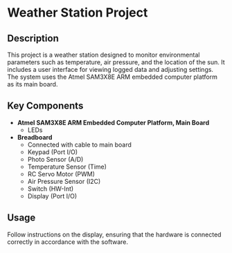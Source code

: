# Weather Station Project

## Description
This project is a weather station designed to monitor environmental parameters such as temperature, air pressure, and the location of the sun. It includes a user interface for viewing logged data and adjusting settings. The system uses the Atmel SAM3X8E ARM embedded computer platform as its main board.

## Key Components
- **Atmel SAM3X8E ARM Embedded Computer Platform, Main Board**
  - LEDs
- **Breadboard**
  - Connected with cable to main board
  - Keypad (Port I/O)
  - Photo Sensor (A/D)
  - Temperature Sensor (Time)
  - RC Servo Motor (PWM)
  - Air Pressure Sensor (I2C)
  - Switch (HW-Int)
  - Display (Port I/O)

## Usage
Follow instructions on the display, ensuring that the hardware is connected correctly in accordance with the software.
